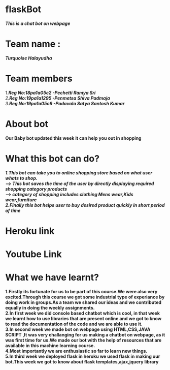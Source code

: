 # flaskBot
***This is a chat bot on webpage***
# Team name :
 ***Turquoise Halayudha***
 
# Team members
1.***Reg No:18pa1a05c2 -Pechetti Ramya Sri**<br />
2.**Reg No:19pa1a1295 -Penmetsa Shiva Padmaja**<br />
3.**Reg No:19pa1a05c9 -Padavala Satya Santosh Kumar***<br />

# About bot
**Our Baby bot updated this week it can help you out in shopping**
# What this bot can do?
***1.This bot can take you to online shopping store based on what user whats to shop.<br/>
    --> This bot saves the time of the user by directly displaying  required shopping category products<br/>
    --> category of shopping includes clothing Mens wear,Kids wear,furniture <br/>
2.Finally this bot helps user to buy desired product quickly in short period of time<br/>***


# Heroku link


# Youtube Link


# What we have learnt?
****1.Firstly its fortunate for us to be part of this course.We were also very excited.Through this course we got some industrial type of experiance by doing work in groups.As a team we shared our ideas and we contributed equally in doing the weekly assignments.</br>
2.In first week we did  console based chatbot which is cool, in that week we learnt how to use libraries that are present online and we got to know to read the documentation of the code and we are able to use it.</br>
3.In second week we made bot on webpage using HTML,CSS,JAVA SCRIPT ,It was very challanging  for us making a chatbot on webpage, as it was first time for us.We made our bot with the help of resources that are available in this machine learning course.</br>
4.Most importantly we are enthusiastic so far to learn new things.</br>
5.In third week we deployed flask in heroku we used flask in making our bot.This week we got to know about flask templates,ajax,jquery library</br>****
